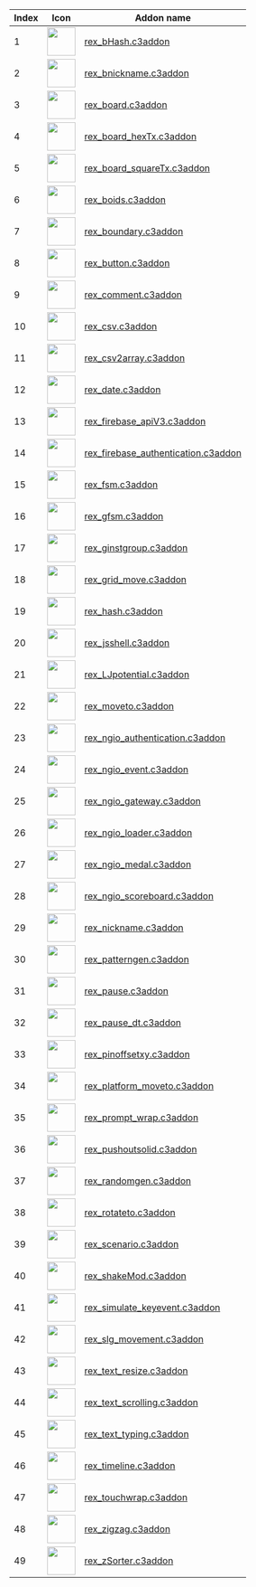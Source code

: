 |Index|Icon|Addon name|
|-----|----|----------|
|1|<img src="https://rexrainbow.github.io/C3RexDoc/repo/rex_bHash.png" width="50" heigh="50">|[rex_bHash.c3addon](https://rexrainbow.github.io/C3RexDoc/repo/rex_bHash.c3addon)|
|2|<img src="https://rexrainbow.github.io/C3RexDoc/repo/rex_bnickname.png" width="50" heigh="50">|[rex_bnickname.c3addon](https://rexrainbow.github.io/C3RexDoc/repo/rex_bnickname.c3addon)|
|3|<img src="https://rexrainbow.github.io/C3RexDoc/repo/rex_board.png" width="50" heigh="50">|[rex_board.c3addon](https://rexrainbow.github.io/C3RexDoc/repo/rex_board.c3addon)|
|4|<img src="https://rexrainbow.github.io/C3RexDoc/repo/rex_board_hexTx.png" width="50" heigh="50">|[rex_board_hexTx.c3addon](https://rexrainbow.github.io/C3RexDoc/repo/rex_board_hexTx.c3addon)|
|5|<img src="https://rexrainbow.github.io/C3RexDoc/repo/rex_board_squareTx.png" width="50" heigh="50">|[rex_board_squareTx.c3addon](https://rexrainbow.github.io/C3RexDoc/repo/rex_board_squareTx.c3addon)|
|6|<img src="https://rexrainbow.github.io/C3RexDoc/repo/rex_boids.png" width="50" heigh="50">|[rex_boids.c3addon](https://rexrainbow.github.io/C3RexDoc/repo/rex_boids.c3addon)|
|7|<img src="https://rexrainbow.github.io/C3RexDoc/repo/rex_boundary.png" width="50" heigh="50">|[rex_boundary.c3addon](https://rexrainbow.github.io/C3RexDoc/repo/rex_boundary.c3addon)|
|8|<img src="https://rexrainbow.github.io/C3RexDoc/repo/rex_button.png" width="50" heigh="50">|[rex_button.c3addon](https://rexrainbow.github.io/C3RexDoc/repo/rex_button.c3addon)|
|9|<img src="https://rexrainbow.github.io/C3RexDoc/repo/rex_comment.png" width="50" heigh="50">|[rex_comment.c3addon](https://rexrainbow.github.io/C3RexDoc/repo/rex_comment.c3addon)|
|10|<img src="https://rexrainbow.github.io/C3RexDoc/repo/rex_csv.png" width="50" heigh="50">|[rex_csv.c3addon](https://rexrainbow.github.io/C3RexDoc/repo/rex_csv.c3addon)|
|11|<img src="https://rexrainbow.github.io/C3RexDoc/repo/rex_csv2array.png" width="50" heigh="50">|[rex_csv2array.c3addon](https://rexrainbow.github.io/C3RexDoc/repo/rex_csv2array.c3addon)|
|12|<img src="https://rexrainbow.github.io/C3RexDoc/repo/rex_date.png" width="50" heigh="50">|[rex_date.c3addon](https://rexrainbow.github.io/C3RexDoc/repo/rex_date.c3addon)|
|13|<img src="https://rexrainbow.github.io/C3RexDoc/repo/rex_firebase_apiV3.png" width="50" heigh="50">|[rex_firebase_apiV3.c3addon](https://rexrainbow.github.io/C3RexDoc/repo/rex_firebase_apiV3.c3addon)|
|14|<img src="https://rexrainbow.github.io/C3RexDoc/repo/rex_firebase_authentication.png" width="50" heigh="50">|[rex_firebase_authentication.c3addon](https://rexrainbow.github.io/C3RexDoc/repo/rex_firebase_authentication.c3addon)|
|15|<img src="https://rexrainbow.github.io/C3RexDoc/repo/rex_fsm.png" width="50" heigh="50">|[rex_fsm.c3addon](https://rexrainbow.github.io/C3RexDoc/repo/rex_fsm.c3addon)|
|16|<img src="https://rexrainbow.github.io/C3RexDoc/repo/rex_gfsm.png" width="50" heigh="50">|[rex_gfsm.c3addon](https://rexrainbow.github.io/C3RexDoc/repo/rex_gfsm.c3addon)|
|17|<img src="https://rexrainbow.github.io/C3RexDoc/repo/rex_ginstgroup.png" width="50" heigh="50">|[rex_ginstgroup.c3addon](https://rexrainbow.github.io/C3RexDoc/repo/rex_ginstgroup.c3addon)|
|18|<img src="https://rexrainbow.github.io/C3RexDoc/repo/rex_grid_move.png" width="50" heigh="50">|[rex_grid_move.c3addon](https://rexrainbow.github.io/C3RexDoc/repo/rex_grid_move.c3addon)|
|19|<img src="https://rexrainbow.github.io/C3RexDoc/repo/rex_hash.png" width="50" heigh="50">|[rex_hash.c3addon](https://rexrainbow.github.io/C3RexDoc/repo/rex_hash.c3addon)|
|20|<img src="https://rexrainbow.github.io/C3RexDoc/repo/rex_jsshell.png" width="50" heigh="50">|[rex_jsshell.c3addon](https://rexrainbow.github.io/C3RexDoc/repo/rex_jsshell.c3addon)|
|21|<img src="https://rexrainbow.github.io/C3RexDoc/repo/rex_LJpotential.png" width="50" heigh="50">|[rex_LJpotential.c3addon](https://rexrainbow.github.io/C3RexDoc/repo/rex_LJpotential.c3addon)|
|22|<img src="https://rexrainbow.github.io/C3RexDoc/repo/rex_moveto.png" width="50" heigh="50">|[rex_moveto.c3addon](https://rexrainbow.github.io/C3RexDoc/repo/rex_moveto.c3addon)|
|23|<img src="https://rexrainbow.github.io/C3RexDoc/repo/rex_ngio_authentication.png" width="50" heigh="50">|[rex_ngio_authentication.c3addon](https://rexrainbow.github.io/C3RexDoc/repo/rex_ngio_authentication.c3addon)|
|24|<img src="https://rexrainbow.github.io/C3RexDoc/repo/rex_ngio_event.png" width="50" heigh="50">|[rex_ngio_event.c3addon](https://rexrainbow.github.io/C3RexDoc/repo/rex_ngio_event.c3addon)|
|25|<img src="https://rexrainbow.github.io/C3RexDoc/repo/rex_ngio_gateway.png" width="50" heigh="50">|[rex_ngio_gateway.c3addon](https://rexrainbow.github.io/C3RexDoc/repo/rex_ngio_gateway.c3addon)|
|26|<img src="https://rexrainbow.github.io/C3RexDoc/repo/rex_ngio_loader.png" width="50" heigh="50">|[rex_ngio_loader.c3addon](https://rexrainbow.github.io/C3RexDoc/repo/rex_ngio_loader.c3addon)|
|27|<img src="https://rexrainbow.github.io/C3RexDoc/repo/rex_ngio_medal.png" width="50" heigh="50">|[rex_ngio_medal.c3addon](https://rexrainbow.github.io/C3RexDoc/repo/rex_ngio_medal.c3addon)|
|28|<img src="https://rexrainbow.github.io/C3RexDoc/repo/rex_ngio_scoreboard.png" width="50" heigh="50">|[rex_ngio_scoreboard.c3addon](https://rexrainbow.github.io/C3RexDoc/repo/rex_ngio_scoreboard.c3addon)|
|29|<img src="https://rexrainbow.github.io/C3RexDoc/repo/rex_nickname.png" width="50" heigh="50">|[rex_nickname.c3addon](https://rexrainbow.github.io/C3RexDoc/repo/rex_nickname.c3addon)|
|30|<img src="https://rexrainbow.github.io/C3RexDoc/repo/rex_patterngen.png" width="50" heigh="50">|[rex_patterngen.c3addon](https://rexrainbow.github.io/C3RexDoc/repo/rex_patterngen.c3addon)|
|31|<img src="https://rexrainbow.github.io/C3RexDoc/repo/rex_pause.png" width="50" heigh="50">|[rex_pause.c3addon](https://rexrainbow.github.io/C3RexDoc/repo/rex_pause.c3addon)|
|32|<img src="https://rexrainbow.github.io/C3RexDoc/repo/rex_pause_dt.png" width="50" heigh="50">|[rex_pause_dt.c3addon](https://rexrainbow.github.io/C3RexDoc/repo/rex_pause_dt.c3addon)|
|33|<img src="https://rexrainbow.github.io/C3RexDoc/repo/rex_pinoffsetxy.png" width="50" heigh="50">|[rex_pinoffsetxy.c3addon](https://rexrainbow.github.io/C3RexDoc/repo/rex_pinoffsetxy.c3addon)|
|34|<img src="https://rexrainbow.github.io/C3RexDoc/repo/rex_platform_moveto.png" width="50" heigh="50">|[rex_platform_moveto.c3addon](https://rexrainbow.github.io/C3RexDoc/repo/rex_platform_moveto.c3addon)|
|35|<img src="https://rexrainbow.github.io/C3RexDoc/repo/rex_prompt_wrap.png" width="50" heigh="50">|[rex_prompt_wrap.c3addon](https://rexrainbow.github.io/C3RexDoc/repo/rex_prompt_wrap.c3addon)|
|36|<img src="https://rexrainbow.github.io/C3RexDoc/repo/rex_pushoutsolid.png" width="50" heigh="50">|[rex_pushoutsolid.c3addon](https://rexrainbow.github.io/C3RexDoc/repo/rex_pushoutsolid.c3addon)|
|37|<img src="https://rexrainbow.github.io/C3RexDoc/repo/rex_randomgen.png" width="50" heigh="50">|[rex_randomgen.c3addon](https://rexrainbow.github.io/C3RexDoc/repo/rex_randomgen.c3addon)|
|38|<img src="https://rexrainbow.github.io/C3RexDoc/repo/rex_rotateto.png" width="50" heigh="50">|[rex_rotateto.c3addon](https://rexrainbow.github.io/C3RexDoc/repo/rex_rotateto.c3addon)|
|39|<img src="https://rexrainbow.github.io/C3RexDoc/repo/rex_scenario.png" width="50" heigh="50">|[rex_scenario.c3addon](https://rexrainbow.github.io/C3RexDoc/repo/rex_scenario.c3addon)|
|40|<img src="https://rexrainbow.github.io/C3RexDoc/repo/rex_shakeMod.png" width="50" heigh="50">|[rex_shakeMod.c3addon](https://rexrainbow.github.io/C3RexDoc/repo/rex_shakeMod.c3addon)|
|41|<img src="https://rexrainbow.github.io/C3RexDoc/repo/rex_simulate_keyevent.png" width="50" heigh="50">|[rex_simulate_keyevent.c3addon](https://rexrainbow.github.io/C3RexDoc/repo/rex_simulate_keyevent.c3addon)|
|42|<img src="https://rexrainbow.github.io/C3RexDoc/repo/rex_slg_movement.png" width="50" heigh="50">|[rex_slg_movement.c3addon](https://rexrainbow.github.io/C3RexDoc/repo/rex_slg_movement.c3addon)|
|43|<img src="https://rexrainbow.github.io/C3RexDoc/repo/rex_text_resize.png" width="50" heigh="50">|[rex_text_resize.c3addon](https://rexrainbow.github.io/C3RexDoc/repo/rex_text_resize.c3addon)|
|44|<img src="https://rexrainbow.github.io/C3RexDoc/repo/rex_text_scrolling.png" width="50" heigh="50">|[rex_text_scrolling.c3addon](https://rexrainbow.github.io/C3RexDoc/repo/rex_text_scrolling.c3addon)|
|45|<img src="https://rexrainbow.github.io/C3RexDoc/repo/rex_text_typing.png" width="50" heigh="50">|[rex_text_typing.c3addon](https://rexrainbow.github.io/C3RexDoc/repo/rex_text_typing.c3addon)|
|46|<img src="https://rexrainbow.github.io/C3RexDoc/repo/rex_timeline.png" width="50" heigh="50">|[rex_timeline.c3addon](https://rexrainbow.github.io/C3RexDoc/repo/rex_timeline.c3addon)|
|47|<img src="https://rexrainbow.github.io/C3RexDoc/repo/rex_touchwrap.png" width="50" heigh="50">|[rex_touchwrap.c3addon](https://rexrainbow.github.io/C3RexDoc/repo/rex_touchwrap.c3addon)|
|48|<img src="https://rexrainbow.github.io/C3RexDoc/repo/rex_zigzag.png" width="50" heigh="50">|[rex_zigzag.c3addon](https://rexrainbow.github.io/C3RexDoc/repo/rex_zigzag.c3addon)|
|49|<img src="https://rexrainbow.github.io/C3RexDoc/repo/rex_zSorter.png" width="50" heigh="50">|[rex_zSorter.c3addon](https://rexrainbow.github.io/C3RexDoc/repo/rex_zSorter.c3addon)|
